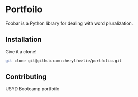 # Portfoilo

Foobar is a Python library for dealing with word pluralization.

## Installation

Give it a clone!

```bash
git clone git@github.com:cherylfowlie/portfolio.git
```

## Contributing
USYD Bootcamp portfoilo
